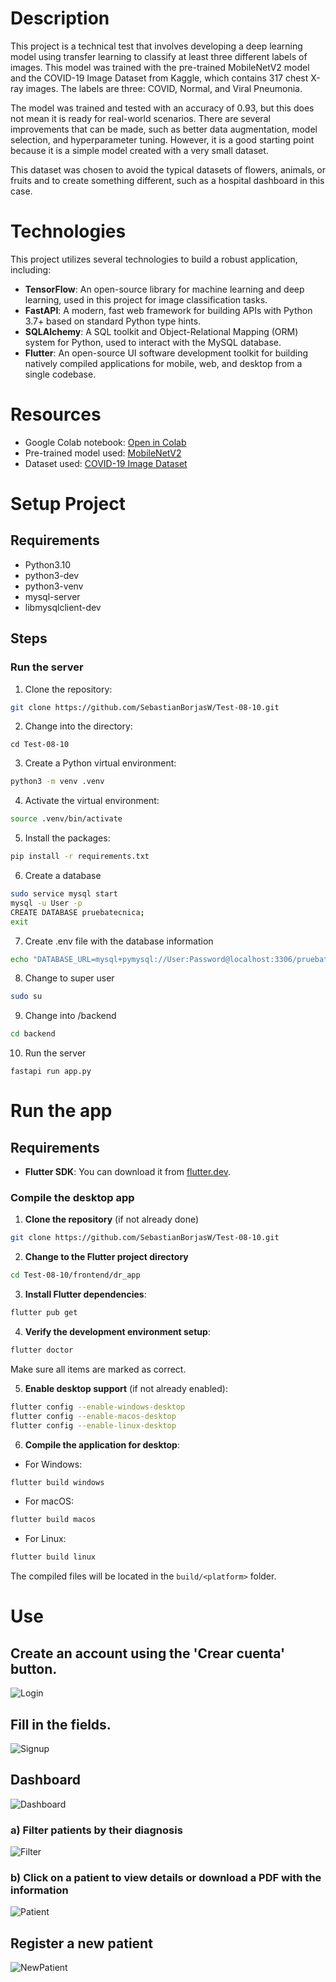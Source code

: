 # Description
This project is a technical test that involves developing a deep learning model using transfer learning to classify at least three different labels of images. This model was trained with the pre-trained MobileNetV2 model and the COVID-19 Image Dataset from Kaggle, which contains 317 chest X-ray images. The labels are three: COVID, Normal, and Viral Pneumonia.  

The model was trained and tested with an accuracy of 0.93, but this does not mean it is ready for real-world scenarios. There are several improvements that can be made, such as better data augmentation, model selection, and hyperparameter tuning. However, it is a good starting point because it is a simple model created with a very small dataset.  

This dataset was chosen to avoid the typical datasets of flowers, animals, or fruits and to create something different, such as a hospital dashboard in this case.  

# Technologies
This project utilizes several technologies to build a robust application, including:  
- **TensorFlow**: An open-source library for machine learning and deep learning, used in this project for image classification tasks.  
- **FastAPI**: A modern, fast web framework for building APIs with Python 3.7+ based on standard Python type hints.  
- **SQLAlchemy**: A SQL toolkit and Object-Relational Mapping (ORM) system for Python, used to interact with the MySQL database.
- **Flutter**: An open-source UI software development toolkit for building natively compiled applications for mobile, web, and desktop from a single codebase.  

# Resources
- Google Colab notebook: [Open in Colab](https://colab.research.google.com/drive/1b1znwsnHKBp-T1GSe54Rxl1l176xhSV3?usp=sharing)  
- Pre-trained model used: [MobileNetV2](https://www.kaggle.com/models/google/mobilenet-v2)  
- Dataset used: [COVID-19 Image Dataset](https://www.kaggle.com/datasets/pranavraikokte/covid19-image-dataset)

# Setup Project
## Requirements
* Python3.10  
* python3-dev  
* python3-venv  
* mysql-server  
* libmysqlclient-dev  

## Steps  
### Run the server  
1. Clone the repository:  
``` bash
git clone https://github.com/SebastianBorjasW/Test-08-10.git
```

2. Change into the directory:
```
cd Test-08-10
```

3. Create a Python virtual environment:
``` bash
python3 -m venv .venv
```

4. Activate the virtual environment:
``` bash
source .venv/bin/activate
```

5. Install the packages:  
``` bash
pip install -r requirements.txt
```

6. Create a database  
``` bash
sudo service mysql start
mysql -u User -p
CREATE DATABASE pruebatecnica;
exit
```

7. Create .env file with the database information
``` bash
echo "DATABASE_URL=mysql+pymysql://User:Password@localhost:3306/pruebatecnica" > .env
```

8. Change to super user
``` bash
sudo su
```

9. Change into /backend
``` bash
cd backend
```

10. Run the server
```
fastapi run app.py
```

# Run the app
## Requirements
- **Flutter SDK**: You can download it from [flutter.dev](https://flutter.dev/docs/get-started/install).
### Compile the desktop app
1. **Clone the repository** (if not already done)
``` bash
git clone https://github.com/SebastianBorjasW/Test-08-10.git
```

2. **Change to the Flutter project directory**
``` bash
cd Test-08-10/frontend/dr_app
```

3. **Install Flutter dependencies**:
``` bash
flutter pub get
```

4. **Verify the development environment setup**:
``` bash
flutter doctor
```
Make sure all items are marked as correct.

5. **Enable desktop support** (if not already enabled):
``` bash
flutter config --enable-windows-desktop
flutter config --enable-macos-desktop
flutter config --enable-linux-desktop
```

6. **Compile the application for desktop**:
- For Windows:
``` bash
flutter build windows
```
- For macOS:
``` bash
flutter build macos
```
- For Linux:
``` bash
flutter build linux
```
The compiled files will be located in the `build/<platform>` folder.


# Use
## Create an account using the 'Crear cuenta' button. 
![Login](docs/images/login.png)

## Fill in the fields.  
![Signup](docs/images/signup.png)

## Dashboard
![Dashboard](docs/images/dashboard.png)

### a) Filter patients by their diagnosis
![Filter](docs/images/filter.png)
### b) Click on a patient to view details or download a PDF with the information
![Patient](docs/images/patient.png)

## Register a new patient
![NewPatient](docs/images/new_patient.png)
